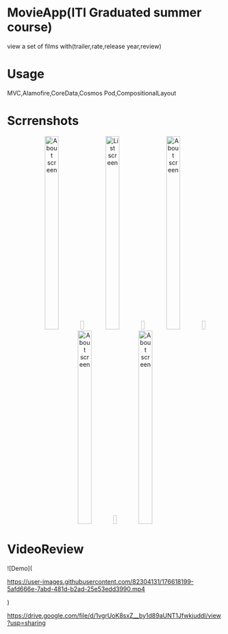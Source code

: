 # MovieApp(ITI Graduated summer course)
view a set of films with(trailer,rate,release year,review)

# Usage
MVC,Alamofire,CoreData,Cosmos Pod,CompositionalLayout

# Scrrenshots

<div align="center">
        <img width="25%" height="450" src="https://user-images.githubusercontent.com/82304131/175117680-43610232-10ad-44dc-95c7-cc48c1570c8b.jpeg" alt="About screen" title="About screen" </img>
  <img height="20" width="8px">
        <img width="25%" height="450" src="https://user-images.githubusercontent.com/82304131/175117834-33ca68af-c2eb-46fe-9bbe-565d6ccd4b21.jpeg" alt="List screen" title="List screen"></img>
  <img height="20" width="8px">
         <img width="25%" height="450" src="https://user-images.githubusercontent.com/82304131/175117893-e2296bbd-7b87-4d19-906e-803068edf1d0.jpeg" alt="About screen" title="About screen"</img>
  <img height="20" width="8px">
          <img width="25%" height="450" src="https://user-images.githubusercontent.com/82304131/175117958-73efdcce-dc0b-4312-848f-d706dd8c85f3.jpeg" alt="About screen" title="About screen"</img>
  <img height="20" width="8px">
           <img width="25%" height="450" src="https://user-images.githubusercontent.com/82304131/175118033-e31342e4-38ec-4c5a-a913-f0a35206d237.jpeg" alt="About screen" title="About screen"</img>
         
</div>


# VideoReview
![Demo](

https://user-images.githubusercontent.com/82304131/176618199-5afd666e-7abd-481d-b2ad-25e53edd3990.mp4

)

https://drive.google.com/file/d/1vgrUoK8sxZ__by1d89aUNT1Jfwkjuddl/view?usp=sharing
